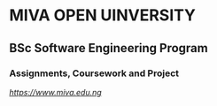 # MIVA OPEN UINVERSITY
## BSc Software Engineering Program
### Assignments, Coursework and Project

*https://www.miva.edu.ng*

